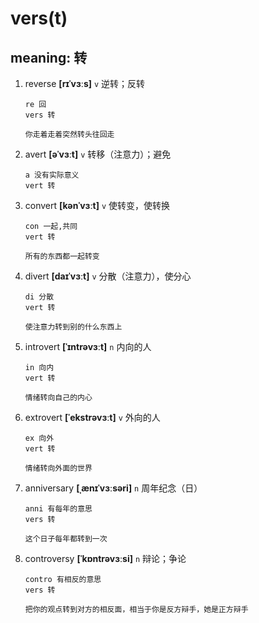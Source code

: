 # vers(t)

## meaning: 转

1. reverse **[rɪˈvɜːs]** `v` 逆转；反转

   ```
   re 回
   vers 转

   你走着走着突然转头往回走
   ```

2. avert **[əˈvɜːt]** `v` 转移（注意力）；避免

   ```
   a 没有实际意义
   vert 转
   ```

3. convert **[kənˈvɜːt]** `v` 使转变，使转换

   ```
   con 一起,共同
   vert 转

   所有的东西都一起转变
   ```

4. divert **[daɪˈvɜːt]** `v` 分散（注意力），使分心

   ```
   di 分散
   vert 转

   使注意力转到别的什么东西上
   ```

5. introvert **[ˈɪntrəvɜːt]** `n` 内向的人

   ```
   in 向内
   vert 转

   情绪转向自己的内心
   ```

6. extrovert **[ˈekstrəvɜːt]** `v` 外向的人

   ```
   ex 向外
   vert 转

   情绪转向外面的世界
   ```

7. anniversary **[ˌænɪˈvɜːsəri]** `n` 周年纪念（日）

   ```
   anni 有每年的意思
   vers 转

   这个日子每年都转到一次
   ```

8. controversy **[ˈkɒntrəvɜːsi]** `n` 辩论；争论

   ```
   contro 有相反的意思
   vers 转

   把你的观点转到对方的相反面，相当于你是反方辩手，她是正方辩手
   ```
